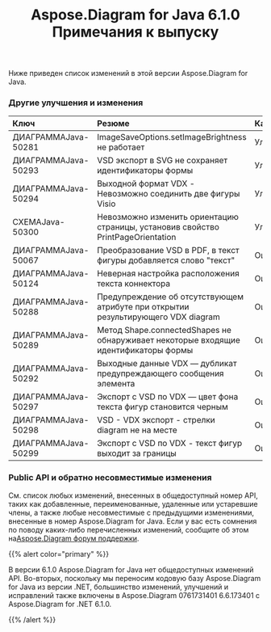﻿---
title: Aspose.Diagram for Java 6.1.0 Примечания к выпуску
type: docs
weight: 110
url: /ru/java/aspose-diagram-for-java-6-1-0-release-notes/
---
Ниже приведен список изменений в этой версии Aspose.Diagram for Java.
### **Другие улучшения и изменения**

|**Ключ** |**Резюме** |**Категория** |
|:- |:- |:- |
| ДИАГРАММАJava-50281| ImageSaveOptions.setImageBrightness не работает| Улучшение|
|ДИАГРАММАJava-50293| VSD экспорт в SVG не сохраняет идентификаторы формы| Улучшение|
| ДИАГРАММАJava-50294| Выходной формат VDX - Невозможно соединить две фигуры Visio| Улучшение|
| СХЕМАJava-50300| Невозможно изменить ориентацию страницы, установив свойство PrintPageOrientation| Улучшение|
| ДИАГРАММАJava-50067| Преобразование VSD в PDF, в текст фигуры добавляется слово "текст"| Ошибка|
| ДИАГРАММАJava-50124| Неверная настройка расположения текста коннектора| Ошибка|
| ДИАГРАММАJava-50288| Предупреждение об отсутствующем атрибуте при открытии результирующего VDX diagram| Ошибка|
| ДИАГРАММАJava-50289| Метод Shape.connectedShapes не обнаруживает некоторые входящие идентификаторы формы| Ошибка|
| ДИАГРАММАJava-50292| Выходные данные VDX — дубликат предупреждающего сообщения элемента| Ошибка|
| ДИАГРАММАJava-50297| Экспорт с VSD по VDX — цвет фона текста фигур становится черным| Ошибка|
| ДИАГРАММАJava-50298| VSD - VDX экспорт - стрелки diagram не на месте| Ошибка|
|ДИАГРАММАJava-50299| Экспорт с VSD по VDX - текст фигур выходит за границы| Ошибка|
### **Public API и обратно несовместимые изменения**
См. список любых изменений, внесенных в общедоступный номер API, таких как добавленные, переименованные, удаленные или устаревшие члены, а также любые несовместимые с предыдущими изменениями, внесенные в номер Aspose.Diagram for Java. Если у вас есть сомнения по поводу каких-либо перечисленных изменений, сообщите об этом на[Aspose.Diagram форум поддержки](https://forum.aspose.com/c/diagram/17).

{{% alert color="primary" %}} 

В версии 6.1.0 Aspose.Diagram for Java нет общедоступных изменений API. Во-вторых, поскольку мы переносим кодовую базу Aspose.Diagram for Java из версии .NET, большинство изменений, улучшений и исправлений также включены в Aspose.Diagram 0761731401 6.6.173401 с Aspose.Diagram for .NET 6.1.0.

{{% /alert %}}
